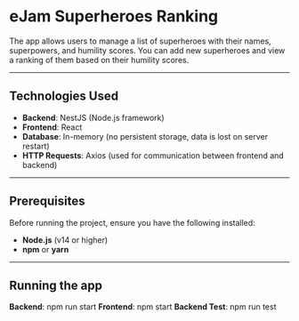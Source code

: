 # eJam Superheroes Ranking

The app allows users to manage a list of superheroes with their names, superpowers, and humility scores. 
You can add new superheroes and view a ranking of them based on their humility scores.

---

## Technologies Used

- **Backend**: NestJS (Node.js framework)
- **Frontend**: React
- **Database**: In-memory (no persistent storage, data is lost on server restart)
- **HTTP Requests**: Axios (used for communication between frontend and backend)

---

## Prerequisites

Before running the project, ensure you have the following installed:

- **Node.js** (v14 or higher)
- **npm** or **yarn**

---

## Running the app

**Backend**: npm run start
**Frontend**: npm start
**Backend Test**: npm run test
